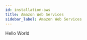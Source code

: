 ```yaml
---
id: installation-aws
title: Amazon Web Services
sidebar_label: Amazon Web Services
---
```


Hello World